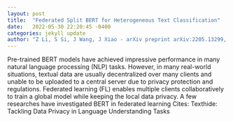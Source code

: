 ```yaml
---
layout: post
title:  "Federated Split BERT for Heterogeneous Text Classification"
date:   2022-05-30 22:20:45 -0400
categories: jekyll update
author: "Z Li, S Si, J Wang, J Xiao - arXiv preprint arXiv:2205.13299, 2022"
---
```

Pre-trained BERT models have achieved impressive performance in many natural language processing (NLP) tasks. However, in many real-world situations, textual data are usually decentralized over many clients and unable to be uploaded to a central server due to privacy protection and regulations. Federated learning (FL) enables multiple clients collaboratively to train a global model while keeping the local data privacy. A few researches have investigated BERT in federated learning  Cites: Texthide: Tackling Data Privacy in Language Understanding Tasks